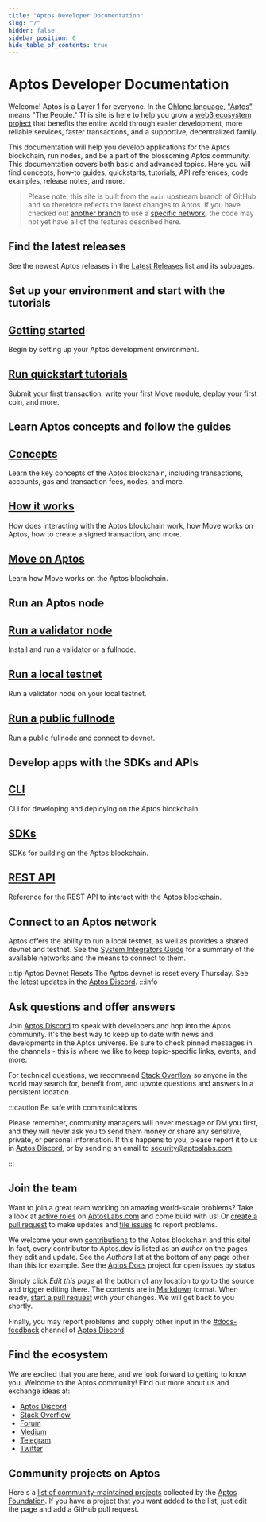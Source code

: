 ```yaml
---
title: "Aptos Developer Documentation"
slug: "/"
hidden: false
sidebar_position: 0
hide_table_of_contents: true
---
```


# Aptos Developer Documentation

Welcome! Aptos is a Layer 1 for everyone. In the [Ohlone language](https://en.wikipedia.org/wiki/Ohlone_languages), ["Aptos"](https://en.wikipedia.org/wiki/Aptos,_California) means "The People." This site is here to help you grow a [web3 ecosystem project](https://github.com/aptos-foundation/ecosystem-projects) that benefits the entire world through easier development, more reliable services, faster transactions, and a supportive, decentralized family. 

This documentation will help you develop applications for the Aptos blockchain, run nodes, and be a part of the blossoming Aptos community. This documentation covers both basic and advanced topics. Here you will find concepts, how-to guides, quickstarts, tutorials, API references, code examples, release notes, and more.

> Please note, this site is built from the `main` upstream branch of GitHub and so therefore reflects the latest changes to Aptos. If you have checked out [another branch](https://github.com/aptos-labs/aptos-core/branches) to use a [specific network](guides/system-integrators-guide.md#choose-a-network), the code may not yet have all of the features described here.

## Find the latest releases

See the newest Aptos releases in the [Latest Releases](./releases/index.md) list and its subpages.

## Set up your environment and start with the tutorials

<div class="docs-card-container">
<div class="row row-cols-1 row-cols-md-3a g-4">
  
  <div class="col">
    <div class="card card-body h-100 d-flex flex-column" >
    <a href="guides/getting-started" class="card-title card-link stretched-link"> <h2>Getting started</h2></a>
    <p class="card-text">Begin by setting up your Aptos development environment.</p>
</div>
  </div>
  <div class="col">
    <div class="card card-body h-100 d-flex flex-column">
    <a href="tutorials/aptos-quickstarts/" class="card-title card-link stretched-link"> <h2>Run quickstart tutorials</h2></a>
    <p class="card-text">Submit your first transaction, write your first Move module, deploy your first coin, and more.</p>
</div>
</div>
</div>
</div>

## Learn Aptos concepts and follow the guides

<div class="docs-card-container">
<div class="row row-cols-1 row-cols-md-2a g-4">
  <div class="col">
    <div class="card card-body h-100 d-flex flex-column">
    <a href="concepts/aptos-concepts" class="card-title card-link stretched-link"> <h2>Concepts</h2></a>
    <p class="card-text">Learn the key concepts of the Aptos blockchain, including transactions, accounts, gas and transaction fees, nodes, and more. </p>
</div>
</div>
  <div class="col">
    <div class="card card-body h-100 d-flex flex-column" >
    <a href="guides/aptos-guides" class="card-title card-link stretched-link"> <h2>How it works</h2></a>
    <p class="card-text">How does interacting with the Aptos blockchain work, how Move works on Aptos, how to create a signed transaction, and more.</p>
</div>
  </div>
  <div class="col">
    <div class="card card-body h-100 d-flex flex-column">
    <a href="guides/move-guides/move-on-aptos" class="card-title card-link stretched-link"> <h2>Move on Aptos</h2></a>
    <p class="card-text">Learn how Move works on the Aptos blockchain.</p>
</div>
</div>
</div>
</div>

## Run an Aptos node

<div class="docs-card-container">
<div class="row row-cols-1 row-cols-md-2a g-4">
  <div class="col">
    <div class="card card-body h-100 d-flex flex-column" >
    <a href="/nodes/validator-node/validators" class="card-title card-link stretched-link"> <h2>Run a validator node</h2></a>
    <p class="card-text">Install and run a validator or a fullnode.</p>
</div>
</div>
  <div class="col">
    <div class="card card-body h-100 d-flex flex-column"  >
    <a href="/nodes/local-testnet/local-testnet-index" class="card-title card-link stretched-link"> <h2>Run a local testnet</h2></a>
    <p class="card-text">Run a validator node on your local testnet.</p>
</div>
  </div>
  <div class="col">
    <div class="card card-body h-100 d-flex flex-column"  >
    <a href="nodes/full-node/public-fullnode" class="card-title card-link stretched-link"> <h2>Run a public fullnode</h2></a>
    <p class="card-text">Run a public fullnode and connect to devnet.</p>
</div>
  </div>
  
</div>
</div>

## Develop apps with the SDKs and APIs

<div class="docs-card-container">
<div class="row row-cols-1 row-cols-md-2a g-4">
<div class="col">
    <div class="card h-100" >
    <div class="card-body d-flex flex-column" >
    <a href="/cli-tools/aptos-cli-tool/use-aptos-cli" class="card-title card-link stretched-link"> <h2>CLI</h2></a>
    <p class="card-text">CLI for developing and deploying on the Aptos blockchain.</p>
</div>
</div>
</div>
  <div class="col">
    <div class="card h-100" >
    <div class="card-body d-flex flex-column" >
    <a href="/sdks/index" class="card-title card-link stretched-link"> <h2>SDKs</h2></a>
    <p class="card-text">SDKs for building on the Aptos blockchain.</p>
</div>
</div>
</div>
  <div class="col">
  <div class="card h-100" >
    <div class="card-body d-flex flex-column"  >
    <a href="https://fullnode.devnet.aptoslabs.com/v1/spec#/" class="card-title card-link stretched-link"> <h2>REST API</h2></a>
    <p class="card-text">Reference for the REST API to interact with the Aptos blockchain.</p>
</div>
</div>
</div>
</div>
</div>

## Connect to an Aptos network

Aptos offers the ability to run a local testnet, as well as provides a shared devnet and testnet. See the [System Integrators Guide](guides/system-integrators-guide.md#networks) for a summary of the available networks and the means to connect to them.

:::tip Aptos Devnet Resets
The Aptos devnet is reset every Thursday. See the latest updates in the [Aptos Discord](https://discord.gg/aptoslabs).
:::info

## Ask questions and offer answers

Join [Aptos Discord](https://discord.gg/aptoslabs) to speak with developers and hop into the Aptos community. It's the best way to keep up to date with news and developments in the Aptos universe. Be sure to check pinned messages in the channels - this is where we like to keep topic-specific links, events, and more.

For technical questions, we recommend [Stack Overflow](https://stackoverflow.com/questions/tagged/aptos) so anyone in the world may search for, benefit from, and upvote questions and answers in a persistent location.

:::caution Be safe with communications

Please remember, community managers will never message or DM you first, and they will never ask you to send them money or share any sensitive, private, or personal information. If this happens to you, please report it to us in [Aptos Discord](https://discord.gg/aptoslabs), or by sending an email to [security@aptoslabs.com](mailto:security@aptoslabs.com).

:::

## Join the team

Want to join a great team working on amazing world-scale problems? Take a look at [active roles](https://aptoslabs.com/careers) on [AptosLabs.com](https://www.aptoslabs.com/) and come build with us! Or [create a pull request](https://github.com/aptos-labs/aptos-core/pulls) to make updates and [file issues](https://github.com/aptos-labs/aptos-core/issues) to report problems.

We welcome your own [contributions](https://github.com/aptos-labs/aptos-core/blob/main/CONTRIBUTING.md) to the Aptos blockchain and this site! In fact, every contributor to Aptos.dev is listed as an *author* on the pages they edit and update. See the *Authors* list at the bottom of any page other than this for example. See the [Aptos Docs](https://github.com/orgs/aptos-labs/projects/14/views/1) project for open issues by status.

Simply click *Edit this page* at the bottom of any location to go to the source and trigger editing there. The contents are in [Markdown](https://www.markdownguide.org/basic-syntax/) format. When ready, [start a pull request](https://docs.github.com/en/pull-requests/collaborating-with-pull-requests/proposing-changes-to-your-work-with-pull-requests/creating-a-pull-request) with your changes. We will get back to you shortly.

Finally, you may report problems and supply other input in the [#docs-feedback](https://discord.com/channels/945856774056083548/1034215378299133974) channel of [Aptos Discord](https://discord.gg/aptoslabs).

## Find the ecosystem

We are excited that you are here, and we look forward to getting to know you. Welcome to the Aptos community! Find out more about us and exchange ideas at:

* [Aptos Discord](https://discord.gg/aptoslabs)
* [Stack Overflow](https://stackoverflow.com/questions/tagged/aptos)
* [Forum](https://forum.aptoslabs.com/)
* [Medium](https://medium.com/aptoslabs)
* [Telegram](https://t.me/aptos_official)
* [Twitter](https://twitter.com/Aptos_Network)

## Community projects on Aptos

Here's a [list of community-maintained projects](https://github.com/aptos-foundation/ecosystem-projects) collected by the [Aptos Foundation](https://aptosfoundation.org/).  If you have a project that you want added to the list, just edit the page and add a GitHub pull request.
